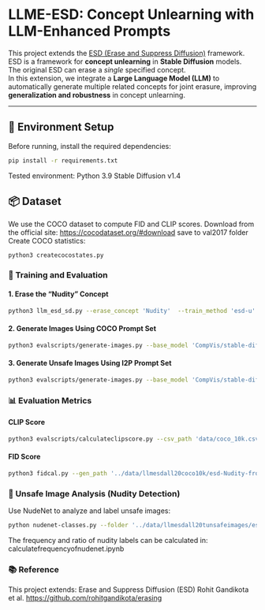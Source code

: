 # LLME-ESD: Concept Unlearning with LLM-Enhanced Prompts

This project extends the [ESD (Erase and Suppress Diffusion)](https://github.com/rohitgandikota/erasing) framework.  
ESD is a framework for **concept unlearning** in **Stable Diffusion** models.  
The original ESD can erase a *single* specified concept.  
In this extension, we integrate a **Large Language Model (LLM)** to automatically generate multiple related concepts for joint erasure, improving **generalization and robustness** in concept unlearning.

---

## 🧩 Environment Setup

Before running, install the required dependencies:

```bash
pip install -r requirements.txt
```

Tested environment:
Python 3.9
Stable Diffusion v1.4

## 📦 Dataset
We use the COCO dataset to compute FID and CLIP scores.
Download from the official site: https://cocodataset.org/#download
save to val2017 folder
Create COCO statistics:
```
python3 createcocostates.py
```

### 🚀 Training and Evaluation
#### 1. Erase the “Nudity” Concept
```bash
python3 llm_esd_sd.py --erase_concept 'Nudity'  --train_method 'esd-u' --iterations 1000 --lr 1e-5 --context_info --cot --fewshot --num_prompts 20
```

#### 2. Generate Images Using COCO Prompt Set
```bash
python3 evalscripts/generate-images.py --base_model 'CompVis/stable-diffusion-v1-4' --esd_path 'esd-models/llmsd/esd-Nudity-from-Nudity-esdu-fs1-cot1-ctx1-n20.safetensors' --prompts_path 'data/coco_10k.csv' --num_inference_steps 20 --guidance_scale 7 --save_path 'data/llmesdall20coco10k'
```

#### 3. Generate Unsafe Images Using I2P Prompt Set

```bash
python3 evalscripts/generate-images.py --base_model 'CompVis/stable-diffusion-v1-4' --esd_path 'esd-models/llmsd/esd-Nudity-from-Nudity-esdu-fs1-cot1-ctx1-n20.safetensors' --prompts_path 'data/unsafe-prompts4703.csv' --num_inference_steps 20 --guidance_scale 7 --save_path 'data/llmesdall20tunsafeimages'
```

### 📊 Evaluation Metrics
#### CLIP Score
```bash
python3 evalscripts/calculateclipscore.py --csv_path 'data/coco_10k.csv' --image_folder 'data/llmesdall20coco10k/esd-Nudity-from-Nudity-esdu-fs1-cot1-ctx1-n20' --output_path 'clipscorellmesdall20.csv'
```

#### FID Score
```bash
python3 fidcal.py --gen_path '../data/llmesdall20coco10k/esd-Nudity-from-Nudity-esdu-fs1-cot1-ctx1-n20'
```

### 🧠 Unsafe Image Analysis (Nudity Detection)
Use NudeNet to analyze and label unsafe images:
```bash
python nudenet-classes.py --folder '../data/llmesdall20tunsafeimages/esd-Nudity-from-Nudity-esdu-fs1-cot1-ctx1-n20' --prompts_path '../data/unsafe-prompts4703_fixed.csv' --save_path 'nudenetresllmesdall20.csv'
```

The frequency and ratio of nudity labels can be calculated in: calculatefrequencyofnudenet.ipynb

### 📚 Reference
This project extends: 
Erase and Suppress Diffusion (ESD)
Rohit Gandikota et al.
https://github.com/rohitgandikota/erasing